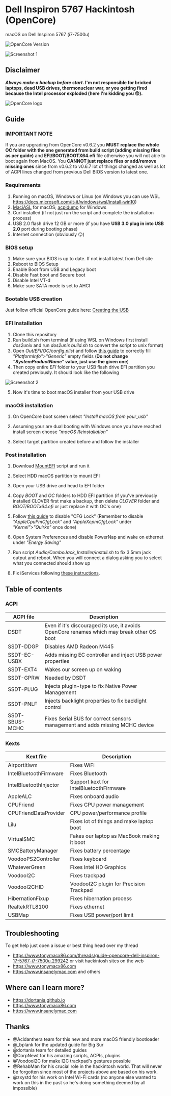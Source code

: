 # Dell Inspiron 5767 Hackintosh (OpenCore)
macOS on Dell Inspiron 5767 (i7-7500u)

![OpenCore Version](https://img.shields.io/badge/opencore-v0.6.8-blue)

![Screenshot 1](../master/Pictures/neofetch.png?raw=true)

## Disclaimer
***Always make a backup before start*.
I'm not responsible for bricked laptops, dead USB drives, thermonuclear war, or you getting fired because the Intel processor exploded (here I'm kidding you :stuck_out_tongue_winking_eye:).**

![OpenCore logo](https://github.com/acidanthera/OpenCorePkg/blob/master/Docs/Logos/OpenCore_with_text_Small.png)

## Guide

### IMPORTANT NOTE
If you are upgrading from OpenCore v0.6.2 you **MUST replace the whole OC folder with the one generated from build script (adding missing files as per guide)** and **EFI/BOOT/BOOTX64.efi** file otherwise you will not able to boot again from MacOS. You **CANNOT just replace files or add/remove missing ones** since from v0.6.2 to v0.6.7 lot of things changed as well as lot of ACPI lines changed from previous Dell BIOS version to latest one.

### Requirements
1. Running on macOS, Windows or Linux (on Windows you can use WSL https://docs.microsoft.com/it-it/windows/wsl/install-win10)
2. [MaciASL](https://github.com/acidanthera/MaciASL/releases) for macOS; [acpidump](https://www.acpica.org/downloads) for Windows
3. Curl installed (if not just run the script and complete the installation process)
4. USB 2.0 flash drive 12 GB or more (if you have **USB 3.0 plug in into USB 2.0** port during booting phase)
5. Internet connection (obviously :stuck_out_tongue_winking_eye:)

### BIOS setup
1. Make sure your BIOS is up to date. If not install latest from Dell site
2. Reboot to BIOS Setup
3. Enable Boot from USB and Legacy boot
4. Disable Fast boot and Secure boot
5. Disable Intel VT-d
6. Make sure SATA mode is set to AHCI

### Bootable USB creation
Just follow official OpenCore guide here: [Creating the USB](https://dortania.github.io/OpenCore-Install-Guide/installer-guide/)
    
### EFI Installation
1. Clone this repository
2. Run build.sh from terminal (if using WSL on Windows first install *dos2unix* and run *dos2unix build.sh* to convert the script to unix format)
3. Open *Out/EFI/OC/config.plist* and follow [this guide](https://dortania.github.io/OpenCore-Install-Guide/config-laptop.plist/kaby-lake.html#platforminfo) to correctly fill *"PlatformInfo">"Generic"* empty fields (**Do not change *"SystemProductName"* value, just use the given one**)
4. Then copy entire *EFI* folder to your USB flash drive EFI partition you created previously. It should look like the following

![Screenshot 2](../master/Pictures/OC_screen.png?raw=true)

5. Now it's time to boot macOS installer from your USB drive

### macOS installation
1. On OpenCore boot screen select *"Install macOS from your_usb"*

2. Assuming your are dual booting with Windows once you have reached install screen choose *"macOS Reinstallation"*

3. Select target partition created before and follow the installer

### Post installation
1. Download [MountEFI](https://github.com/corpnewt/MountEFI) script and run it

2. Select HDD macOS partition to mount EFI

3. Open your USB drive and head to EFI folder

4. Copy *BOOT* and *OC* folders to HDD EFI partition (if you've previously installed CLOVER first make a backup, then delete *CLOVER* folder and *BOOT/BOOTx64.efi* or just replace it with OC's one)

5. Follow [this guide](https://dortania.github.io/OpenCore-Post-Install/misc/msr-lock.html#checking-via-verifymsre2) to disable "CFG Lock" (Remember to disable *"AppleCpuPmCfgLock"* and *"AppleXcpmCfgLock"* under *"Kernel">"Quirks"* once done)
    
6. Open System Preferences and disable PowerNap and wake on ethernet under *"Energy Saving"*

7. Run script *Audio/ComboJack_Installer/install.sh* to fix 3.5mm jack output and reboot. When you will connect a dialog asking you to select what you connected should show up

8. Fix iServices following [these instructions](https://dortania.github.io/OpenCore-Post-Install/universal/iservices.html).

## Table of contents
### ACPI

| ACPI file | Description |
| --- | --- |
| DSDT | Even if it's discouraged its use, it avoids OpenCore renames which may break other OS boot |
| SSDT-DDGP | Disables AMD Radeon M445 |
| SSDT-EC-USBX | Adds missing EC controller and inject USB power properties |
| SSDT-EXT4 | Wakes our screen up on waking |
| SSDT-GPRW | Needed by DSDT |
| SSDT-PLUG | Injects plugin-type to fix Native Power Management |
| SSDT-PNLF | Injects backlight properties to fix backlight control |
| SSDT-SBUS-MCHC | Fixes Serial BUS for correct sensors management and adds missing MCHC device |

### Kexts

| Kext file | Description |
| --- | --- |
| AirportItlwm | Fixes WiFi |
| IntelBluetoothFirmware | Fixes Bluetooth |
| IntelBluetoothInjector | Support kext for IntelBluetoothFirmware |
| AppleALC | Fixes onboard audio |
| CPUFriend | Fixes CPU power management |
| CPUFriendDataProvider | CPU power/performance profile |
| Lilu | Fixes lot of things and make laptop boot |
| VirtualSMC | Fakes our laptop as MacBook making it boot |
| SMCBatteryManager | Fixes battery percentage |
| VoodooPS2Controller | Fixes keyboard |
| WhateverGreen | Fixes Intel HD Graphics |
| VoodooI2C | Fixes trackpad |
| VoodooI2CHID | VoodooI2C plugin for Precision Trackpad |
| HibernationFixup | Fixes hibernation process |
| RealtekRTL8100 | Fixes ethernet |
| USBMap | Fixes USB power/port limit |

## Troubleshooting
To get help just open a issue or best thing head over my thread
- https://www.tonymacx86.com/threads/guide-opencore-dell-inspiron-17-5767-i7-7500u.299242
or visit hackintosh sites on the web
- https://www.tonymacx86.com
- https://www.insanelymac.com
and others

## Where can I learn more?
- https://dortania.github.io
- https://www.tonymacx86.com
- https://www.insanelymac.com

## Thanks
- @Acidanthera team for this new and more macOS friendly bootloader
- @_bplank for the updated guide for Big Sur
- @dortania team for detailed guides
- @CorpNewt for his amazing scripts, ACPIs, plugins
- @VoodooI2C for make I2C trackpad's gestures possible
- @RehabMan for his crucial role in the hackintosh world. That will never be forgotten since most of the projects above are based on his work.
- @zxystd for his work on Intel Wi-Fi cards (no anyone else wanted to work on this in the past so he's doing something deemed by all impossible)
